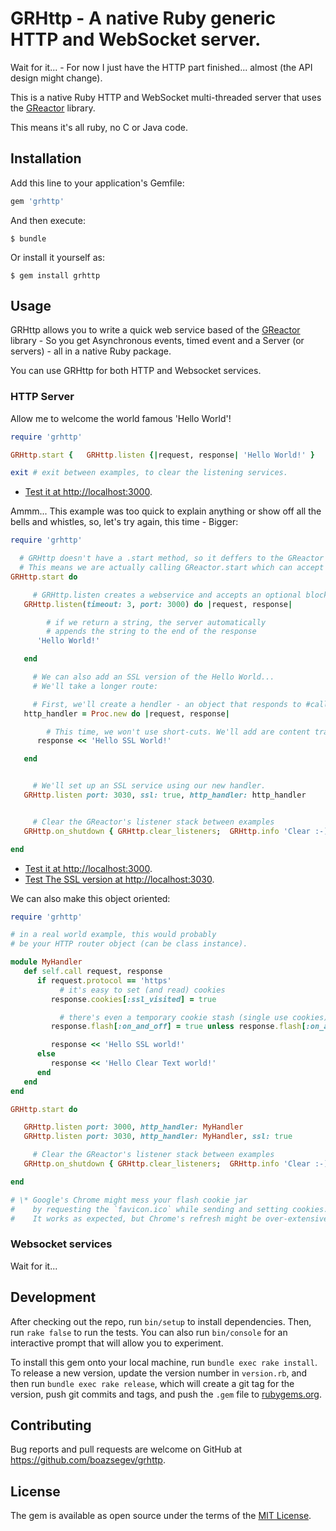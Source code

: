 # GRHttp - A native Ruby generic HTTP and WebSocket server.

Wait for it... - For now I just have the HTTP part finished... almost (the API design might change).

This is a native Ruby HTTP and WebSocket multi-threaded server that uses the [GReactor](https://github.com/boazsegev/GReactor) library.

This means it's all ruby, no C or Java code.

## Installation

Add this line to your application's Gemfile:

```ruby
gem 'grhttp'
```

And then execute:

    $ bundle

Or install it yourself as:

    $ gem install grhttp

## Usage

GRHttp allows you to write a quick web service based of the [GReactor](https://github.com/boazsegev/GReactor) library - So you get Asynchronous events, timed event and a Server (or servers) - all in a native Ruby package.

You can use GRHttp for both HTTP and Websocket services.

### HTTP Server

Allow me to welcome the world famous 'Hello World'!

```ruby
require 'grhttp'

GRHttp.start {   GRHttp.listen {|request, response| 'Hello World!' }      }

exit # exit between examples, to clear the listening services.

```

* [Test it at http://localhost:3000](http://localhost:3000).

Ammm... This example was too quick to explain anything or show off all the bells and whistles, so, let's try again, this time - Bigger:


```ruby
require 'grhttp'

  # GRHttp doesn't have a .start method, so it deffers to the GReactor library.
  # This means we are actually calling GReactor.start which can accept a block and hang until it's done.
GRHttp.start do

     # GRHttp.listen creates a webservice and accepts an optional block that acts as the HTTP handler.
   GRHttp.listen(timeout: 3, port: 3000) do |request, response|

        # if we return a string, the server automatically
        # appends the string to the end of the response
      'Hello World!'

   end

     # We can also add an SSL version of the Hello World...
     # We'll take a longer route:

     # First, we'll create a hendler - an object that responds to #call(request, response)
   http_handler = Proc.new do |request, response|

        # This time, we won't use short-cuts. We'll add are content traditionally:
      response << 'Hello SSL World!'

   end


     # We'll set up an SSL service using our new handler.
   GRHttp.listen port: 3030, ssl: true, http_handler: http_handler


     # Clear the GReactor's listener stack between examples
   GRHttp.on_shutdown { GRHttp.clear_listeners;  GRHttp.info 'Clear :-)'}

end

```

* [Test it at http://localhost:3000](http://localhost:3000).
* [Test The SSL version at http://localhost:3030](http://localhost:3030).

We can also make this object oriented:

```ruby
require 'grhttp'

# in a real world example, this would probably
# be your HTTP router object (can be class instance).

module MyHandler
   def self.call request, response
      if request.protocol == 'https'
           # it's easy to set (and read) cookies
         response.cookies[:ssl_visited] = true

           # there's even a temporary cookie stash (single use cookies)\*
         response.flash[:on_and_off] = true unless response.flash[:on_and_off]

         response << 'Hello SSL world!'
      else
         response << 'Hello Clear Text world!'
      end
   end
end

GRHttp.start do

   GRHttp.listen port: 3000, http_handler: MyHandler
   GRHttp.listen port: 3030, http_handler: MyHandler, ssl: true

     # Clear the GReactor's listener stack between examples
   GRHttp.on_shutdown { GRHttp.clear_listeners;  GRHttp.info 'Clear :-)'}

end

# \* Google's Chrome might mess your flash cookie jar
#    by requesting the `favicon.ico` while sending and setting cookies...
#    It works as expected, but Chrome's refresh might be over-extensive.

```


### Websocket services

Wait for it...

## Development

After checking out the repo, run `bin/setup` to install dependencies. Then, run `rake false` to run the tests. You can also run `bin/console` for an interactive prompt that will allow you to experiment.

To install this gem onto your local machine, run `bundle exec rake install`. To release a new version, update the version number in `version.rb`, and then run `bundle exec rake release`, which will create a git tag for the version, push git commits and tags, and push the `.gem` file to [rubygems.org](https://rubygems.org).

## Contributing

Bug reports and pull requests are welcome on GitHub at https://github.com/boazsegev/grhttp.


## License

The gem is available as open source under the terms of the [MIT License](http://opensource.org/licenses/MIT).


